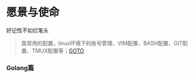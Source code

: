 # 愿景与使命
好记性不如烂笔头
> 我常用的配置，linux环境下的账号管理、VIM配置、BASH配置、GIT配置、TMUX配置等；[GOTO](./my/work.md)

### Golang篇

